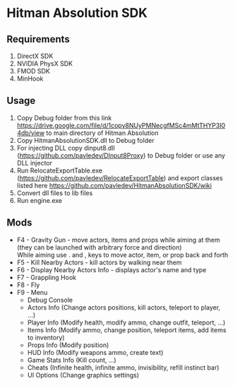 # Hitman Absolution SDK

## Requirements
 1. DirectX SDK
 2. NVIDIA PhysX SDK
 3. FMOD SDK
 4. MinHook

## Usage
 1. Copy Debug folder from this link https://drive.google.com/file/d/1copy8NUyPMNecgfMSc4mMtTHYP3I04db/view to main directory of Hitman Absolution
 2. Copy HitmanAbsolutionSDK.dll to Debug folder
 3. For injecting DLL copy dinput8.dll (https://github.com/pavledev/DInput8Proxy) to Debug folder or use any DLL injector
 4. Run RelocateExportTable.exe (https://github.com/pavledev/RelocateExportTable) and export classes listed here https://github.com/pavledev/HitmanAbsolutionSDK/wiki
 5. Convert dll files to lib files
 6. Run engine.exe

## Mods
- F4 - Gravity Gun - move actors, items and props while aiming at them (they can be launched with arbitrary force and direction)\
While aiming use . and , keys to move actor, item, or prop back and forth
- F5 - Kill Nearby Actors - kill actors by walking near them
- F6 - Display Nearby Actors Info - displays actor's name and type
- F7 - Grappling Hook
- F8 - Fly
- F9 - Menu
  - Debug Console
  - Actors Info (Change actors positions, kill actors, teleport to player, ...)
  - Player Info (Modify health, modify ammo, change outfit, teleport, ...)
  - Items Info (Modify ammo, change position, teleport items, add items to inventory)
  - Props Info (Modify position)
  - HUD Info (Modify weapons ammo, create text)
  - Game Stats Info (Kill count, ...)
  - Cheats (Infinite health, infinite ammo, invisibility, refill instinct bar)
  - UI Options (Change graphics settings)
